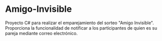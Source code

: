 # Amigo-Invisible
Proyecto C# para realizar el emparejamiento del sorteo "Amigo Invisible". Proporciona la funcionalidad de notificar a los participantes de quien es su pareja mediante correo electrónico.

